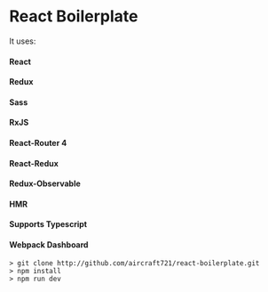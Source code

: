 # React Boilerplate 

It uses: 
#### React
#### Redux
#### Sass
#### RxJS
#### React-Router 4
#### React-Redux
#### Redux-Observable
#### HMR
#### Supports Typescript
#### Webpack Dashboard

```
> git clone http://github.com/aircraft721/react-boilerplate.git
> npm install
> npm run dev 
```